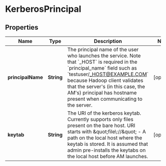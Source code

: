 
# KerberosPrincipal

## Properties
Name | Type | Description | Notes
------------ | ------------- | ------------- | -------------
**principalName** | **String** | The principal name of the user who launches the service. Note that &#x60;_HOST&#x60; is required in the &#x60;principal_name&#x60; field such as &#x60;testuser/_HOST@EXAMPLE.COM&#x60; because Hadoop client validates that the server&#39;s (in this case, the AM&#39;s) principal has hostname present when communicating to the server. |  [optional]
**keytab** | **String** | The URI of the kerberos keytab. Currently supports only files present on the bare host. URI starts with \&quot;file\\://\&quot; - A path on the local host where the keytab is stored. It is assumed that admin pre-installs the keytabs on the local host before AM launches. |  [optional]



